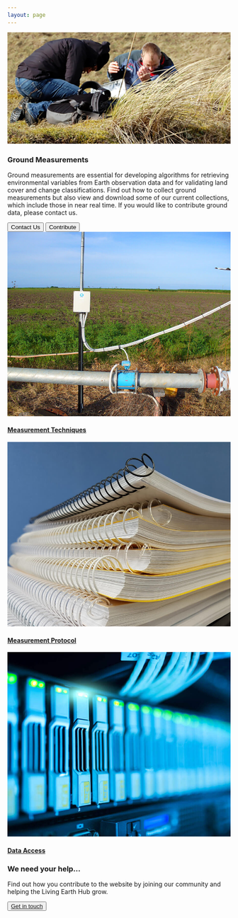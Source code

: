 ```yaml
---
layout: page
---
```


<!-- country-subpage-banner-section-start -->
<div class="row country_subpage-main-section mb-80 mx-0">
    <div class="col-md-5 country_subpage-background-color m-0 p-0">
        <div class="mx-md-5 d-flex flex-column h-100 main-content">
        </div>
    </div>
    <div class="col-md-7 m-0 p-0 position-relative">
        <div class="country_subpage-img-layer"></div>
        <img class="country_subpage-benner-img" src="/assets/img/wales/big/ground-measurements.jpg" alt="Marine">
    </div>
    <div class="dsc-about-page container">
        <div class="row">
            <div class="dsc-about-inner col-12 col-md-7">
                <h3 class="mb-3 mb-md-4 text-uppercase">Ground Measurements</h3>
                <p>Ground measurements are essential for developing algorithms for retrieving environmental variables from Earth observation data and for validating land cover and change classifications. Find out how to collect ground measurements but also view and download some of our current collections, which include those in near real time. If you would like to contribute ground data, please contact us.</p>
            </div>
        </div>
        <div class="country-subpage-welcome-living-button d-flex justify-content-xs-center justify-content-md-start mt-3">
            <button type="button" class="country-subpage-search">Contact Us</button>
            <button type="button" class="country-subpage-get-in-touch">Contribute</button>
        </div>
    </div>
</div>
<!-- country-subpage-banner-section-end -->

<!-- country-subpage-blog-start -->
<div class="container mt-80 mb-80 future-landscapes-main">
    <div class="row">
        <div class="col-lg-4 col-md-6 col-12">
            <div class="data-item">
                <a href="#"><img src="/assets/img/wales/measurement-techniques.jpg" alt="Measurement Techniques"></a>
                <div class="data-heading">
                    <h4><a href="#">Measurement Techniques</a></h4>
                </div>
            </div>
        </div>
        <div class="col-lg-4 col-md-6 col-12">
            <div class="data-item">
                <a href="#"><img src="/assets/img/wales/measurement-protocol.jpg" alt="Measurement Protocol"></a>
                <div class="data-heading">
                    <h4><a href="#">Measurement Protocol</a></h4>
                </div>
            </div>
        </div>
        <div class="col-lg-4 col-md-6 col-12">
            <div class="data-item">
                <a href="#"><img src="/assets/img/wales/data-access.jpg" alt="Data Access"></a>
                <div class="data-heading">
                    <h4><a href="#">Data Access</a></h4>
                </div>
            </div>
        </div>
    </div>
</div>
<!-- country-subpage-blog-end -->

<!-- get-in-section-Start -->
<div class="container mb-100">
    <div class="get-in-section-main">
        <div class="get-in-section-dsc">
            <h3>We need your help&hellip;</h3>
            <p>Find out how you contribute to the website by joining our community and helping the Living Earth Hub grow.</p>
        </div>
        <button type="button"><a href="/contact/">Get in touch</a></button>
    </div>
</div>
<!-- get-in-section-End -->